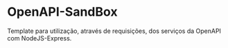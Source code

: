 # OpenAPI-SandBox


Template para utilização, através de requisições, dos serviços da OpenAPI com NodeJS-Express.
